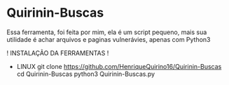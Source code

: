 # Quirinin-Buscas
Essa ferramenta, foi feita por mim, ela é um script pequeno, mais sua utilidade é achar arquivos e paginas vulnerávies, apenas com Python3



! INSTALAÇÃO DA FERRAMENTAS !

* LINUX 
git clone https://github.com/HenriqueQuirino16/Quirinin-Buscas
cd Quirinin-Buscas
python3 Quirinin-Buscas.py

